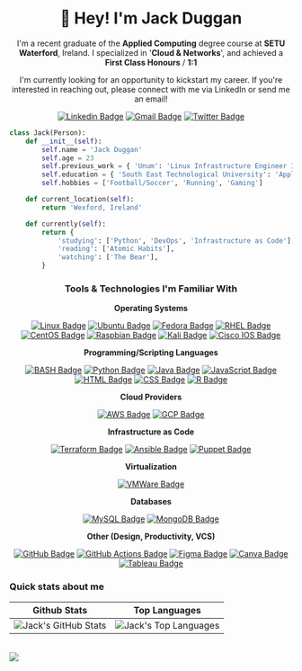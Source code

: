 
<!---
jackjduggan/jackjduggan is a ✨ special ✨ repository because its `README.md` (this file) appears on your GitHub profile.
You can click the Preview link to take a look at your changes.
--->

<h1 align="center">👋 Hey! I'm Jack Duggan</h1>

<p align="center">
I'm a recent graduate of the <strong>Applied Computing</strong> degree course at <strong>SETU Waterford</strong>, Ireland. I specialized in '<strong>Cloud & Networks</strong>', and achieved a <strong>First Class Honours</strong> / <strong>1:1</strong>
</p>

<p align="center">
I'm currently looking for an opportunity to kickstart my career. If you're interested in reaching out, please connect with me via LinkedIn or send me an email! 
</p>

<div align="center">
  
[![Linkedin Badge](https://img.shields.io/badge/-jackduggan-blue?style=flat-square&logo=Linkedin&logoColor=white&link=https://www.linkedin.com/in/jackduggan/)](https://www.linkedin.com/in/jackduggan/)
[![Gmail Badge](https://img.shields.io/badge/-jackjduggan01@gmail.com-c14438?style=flat-square&logo=Gmail&logoColor=white&link=mailto:jackjduggan01@gmail.com)](mailto:jackjduggan01@gmail.com)
[![Twitter Badge](https://img.shields.io/badge/-@jackjduggan-000000?style=flat-square&logo=x&logoColor=white&link=https://twitter.com/jackjduggan/)](https://twitter.com/jackjduggan/)

</div>

```python
class Jack(Person):
    def __init__(self):
        self.name = 'Jack Duggan'
        self.age = 23
        self.previous_work = { 'Unum': 'Linux Infrastructure Engineer Intern' }
        self.education = { 'South East Technological University': 'Applied Computing (Cloud & Networks)'}
        self.hobbies = ['Football/Soccer', 'Running', 'Gaming']

    def current_location(self):
        return 'Wexford, Ireland'

    def currently(self):
        return {
            'studying': ['Python', 'DevOps', 'Infrastructure as Code'],
            'reading': ['Atomic Habits'],
            'watching': ['The Bear'],
        }
```

<div align="center">
  <h3 align="center">Tools & Technologies I'm Familiar With</h3>

  <div align="center">
    <p><strong>Operating Systems</strong></p>
    
[![Linux Badge](https://img.shields.io/badge/-Linux-FCC624?style=flat-square&logo=linux&logoColor=black)]()
[![Ubuntu Badge](https://img.shields.io/badge/-Ubuntu-E95420?style=flat-square&logo=ubuntu&logoColor=white)]()
[![Fedora Badge](https://img.shields.io/badge/-Fedora-51A2DA?style=flat-square&logo=fedora&logoColor=white)]()
[![RHEL Badge](https://img.shields.io/badge/-RHEL-EE0000?style=flat-square&logo=redhat&logoColor=white)]()
[![CentOS Badge](https://img.shields.io/badge/-CentOS-262577?style=flat-square&logo=centos&logoColor=white)]()
[![Raspbian Badge](https://img.shields.io/badge/-Raspbian-A22846?style=flat-square&logo=raspberrypi&logoColor=white)]()
[![Kali Badge](https://img.shields.io/badge/-Kali-557C94?style=flat-square&logo=kalilinux&logoColor=white)]()
[![Cisco IOS Badge](https://img.shields.io/badge/-Cisco_IOS-1BA0D7?style=flat-square&logo=cisco&logoColor=white)]()
    <p><strong>Programming/Scripting Languages</strong></p>
    
[![BASH Badge](https://img.shields.io/badge/-Bash-4EAA25?style=flat-square&logo=gnubash&logoColor=white)]()
[![Python Badge](https://img.shields.io/badge/-Python-3776AB?style=flat-square&logo=python&logoColor=white)]()
[![Java Badge](https://img.shields.io/badge/-Java-0d6eb5?style=flat-square&logo=java&logoColor=white)]()
[![JavaScript Badge](https://img.shields.io/badge/-JavaScript-2e302b?style=flat-square&logo=javascript&logoColor=#7DF1E)]()
[![HTML Badge](https://img.shields.io/badge/-HTML-E34F26?style=flat-square&logo=html5&logoColor=white)]()
[![CSS Badge](https://img.shields.io/badge/-CSS-1572B6?style=flat-square&logo=css3&logoColor=white)]()
[![R Badge](https://img.shields.io/badge/-R-276DC3?style=flat-square&logo=r&logoColor=white)]()
  <p><p><strong>Cloud Providers</strong></p></p>
  
[![AWS Badge](https://img.shields.io/badge/-AWS-232F3E?style=flat-square&logo=amazonwebservices&logoColor=white)]()
[![GCP Badge](https://img.shields.io/badge/-GCP-4285F4?style=flat-square&logo=googlecloud&logoColor=white)]()
  <p><p><strong>Infrastructure as Code</strong></p></p>
  
[![Terraform Badge](https://img.shields.io/badge/-Terraform-844FBA?style=flat-square&logo=terraform&logoColor=white)]()
[![Ansible Badge](https://img.shields.io/badge/-Ansible-EE0000?style=flat-square&logo=ansible&logoColor=white)]()
[![Puppet Badge](https://img.shields.io/badge/-Puppet-FFAE1A?style=flat-square&logo=puppet&logoColor=white)]()
  <p><p><strong>Virtualization</strong></p></p>
  
[![VMWare Badge](https://img.shields.io/badge/-VMWare-607078?style=flat-square&logo=vmware&logoColor=white)]()
  <p><p><strong>Databases</strong></p></p>
  
[![MySQL Badge](https://img.shields.io/badge/-MySQL-4479A1?style=flat-square&logo=mysql&logoColor=white)]()
[![MongoDB Badge](https://img.shields.io/badge/-MongoDB-47A248?style=flat-square&logo=mongodb&logoColor=white)]()

  <p><p><strong>Other (Design, Productivity, VCS)</strong></p></p>
  
[![GitHub Badge](https://img.shields.io/badge/-GitHub-181717?style=flat-square&logo=github&logoColor=white)]()
[![GitHub Actions Badge](https://img.shields.io/badge/-GitHub_Actions-2088FF?style=flat-square&logo=githubactions&logoColor=white)]()
[![Figma Badge](https://img.shields.io/badge/-Figma-F24E1E?style=flat-square&logo=figma&logoColor=white)]()
[![Canva Badge](https://img.shields.io/badge/-Canva-00C4CC?style=flat-square&logo=canva&logoColor=white)]()
[![Tableau Badge](https://img.shields.io/badge/-Tableau-E97627?style=flat-square&logo=tableau&logoColor=white)]()
  </div>
</div>


### Quick stats about me
| Github Stats | Top Languages |
| --- | --- |
|![Jack's GitHub Stats](https://github-readme-stats.vercel.app/api?username=jackjduggan&show_icons=true&title_color=f6c32c&icon_color=f6c32c&text_color=9f9f9f&bg_color=151515&count_private=true) | ![Jack's Top Languages](https://github-readme-stats.vercel.app/api/top-langs/?username=jackjduggan&show_icons=true&title_color=f6c32c&icon_color=f6c32c&text_color=9f9f9f&bg_color=151515&count_private=true&layout=compact) |

<br>
<img src="https://komarev.com/ghpvc/?username=jackjduggan&color=orange" align="left">
